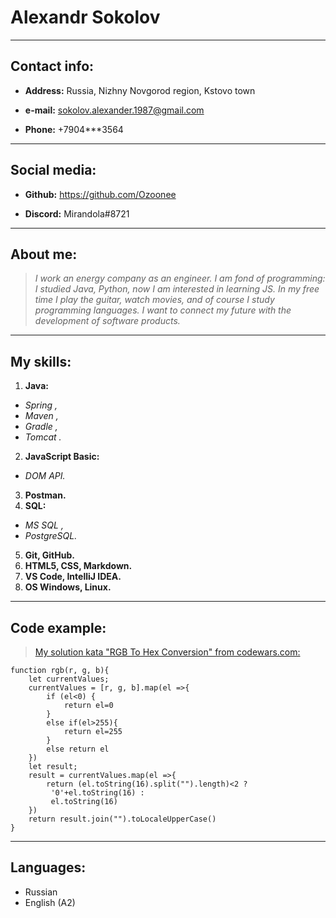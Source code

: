 # Alexandr Sokolov

---

## Contact info:
- **Address:** Russia, Nizhny Novgorod region, Kstovo town

- **e-mail:** sokolov.alexander.1987@gmail.com

- **Phone:** +7904***3564

---

## Social media:
- **Github:** https://github.com/Ozoonee

- **Discord:** Mirandola#8721

---

## About me:
> *I work an energy company as an engineer. I am fond of programming: I studied Java, Python, now I am interested in learning JS. In my free time I play the guitar, watch movies, and of course I study programming languages. I want to connect my future with the development of software products.*

---

## My skills:
1. **Java:**
- *Spring ,*
- *Maven ,*
- *Gradle ,*
- *Tomcat .*
2. **JavaScript Basic:**
- *DOM API.*
3. **Postman.**
4. **SQL:**
- *MS SQL ,*
- *PostgreSQL.*
5. **Git, GitHub.**
6. **HTML5, CSS, Markdown.**
7. **VS Code, IntelliJ IDEA.**
8. **OS Windows, Linux.**

---

## Code example:
>[My solution kata "RGB To Hex Conversion" from codewars.com:](https://www.codewars.com/kata/513e08acc600c94f01000001)
```
function rgb(r, g, b){
    let currentValues;
    currentValues = [r, g, b].map(el =>{
        if (el<0) {
            return el=0
        }
        else if(el>255){
            return el=255
        }
        else return el
    }) 
    let result;
    result = currentValues.map(el =>{
        return (el.toString(16).split("").length)<2 ?
         '0'+el.toString(16) : 
         el.toString(16)
    })
    return result.join("").toLocaleUpperCase()
}
```

---

## Languages:
- Russian
- English (A2)